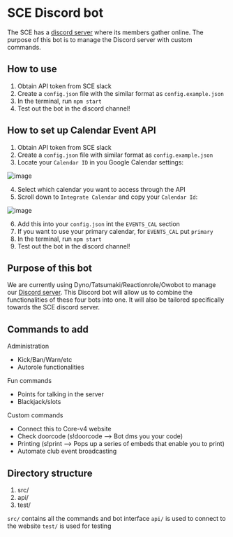 # SCE Discord bot

The SCE has a [discord server](https://discord.gg/e2Dsgd9) where
its members gather online. The purpose of this bot is to manage 
the Discord server with custom commands.

## How to use
1. Obtain API token from SCE slack
1. Create a `config.json` file with the similar format as `config.example.json`
1. In the terminal, run `npm start`
1. Test out the bot in the discord channel!

## How to set up Calendar Event API
1. Obtain API token from SCE slack
1. Create a `config.json` file with similar format as `config.example.json`
1. Locate your `Calendar ID` in you Google Calendar settings:

  ![image](https://user-images.githubusercontent.com/47675634/87125869-0ec97280-c240-11ea-815b-ed13596cef6b.PNG)

4. Select which calendar you want to access through the API
5. Scroll down to `Integrate Calendar` and copy your `Calendar Id`:

  ![image](https://user-images.githubusercontent.com/47675634/87126195-a3cc6b80-c240-11ea-96a3-24c5b91ad256.PNG)

6. Add this into your `config.json` int the `EVENTS_CAL` section
6. If you want to use your primary calendar, for `EVENTS_CAL` put `primary`
6. In the terminal, run `npm start`
6. Test out the bot in the discord channel!


## Purpose of this bot

We are currently using Dyno/Tatsumaki/Reactionrole/Owobot to manage
our [Discord server](https://discord.gg/e2Dsgd9). This Discord bot
will allow us to combine the functionalities of these four bots
into one. It will also be tailored specifically towards the SCE discord
server.

## Commands to add

Administration
- Kick/Ban/Warn/etc
- Autorole functionalities

Fun commands
- Points for talking in the server
- Blackjack/slots

Custom commands
- Connect this to Core-v4 website
- Check doorcode (s!doorcode --> Bot dms you your code)
- Printing (s!print --> Pops up a series of embeds that enable you to 
print)
- Automate club event broadcasting

## Directory structure
1. src/
1. api/
1. test/

`src/` contains all the commands and bot interface
`api/` is used to connect to the website
`test/` is used for testing
